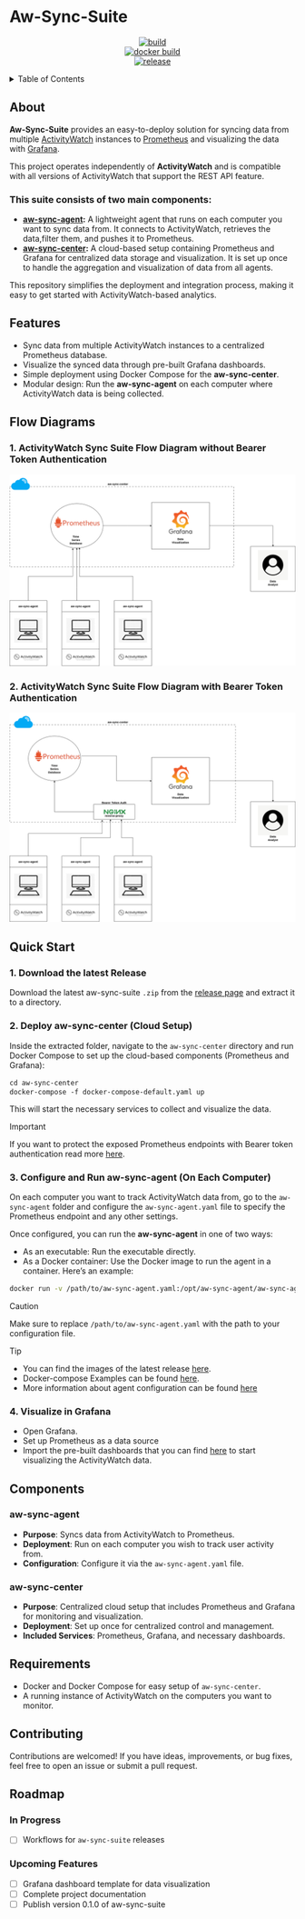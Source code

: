 # Aw-Sync-Suite

<p align="center">
  <a href="https://github.com/phrp720/aw-sync-suite/actions/workflows/build.yml?query=branch%3Amaster">
    <img title="Build Status GitHub" src="https://github.com/phrp720/aw-sync-suite/actions/workflows/build.yml/badge.svg?branch=master"  alt="build"/>
  </a>
  <br>
  <a href="https://github.com/phrp720/aw-sync-suite/actions/workflows/agent-docker-image.yml?query=branch%3Amaster">
    <img title="Docker Build" src="https://github.com/phrp720/aw-sync-suite/actions/workflows/build.yml/badge.svg?branch=master" alt="docker build">
  </a>
  <br>
  <a href="https://github.com/phrp720/aw-sync-suite/releases">
    <img title="Latest release" src="https://img.shields.io/github/v/release/phrp720/aw-sync-suite" alt="release">
  </a>
</p>
<details>

<summary>Table of Contents</summary>

1. [About](#about)
2. [Features](#features)
3. [Flow Diagrams](#flow-diagrams)
    - [Without Bearer Token Authentication](#1-activitywatch-sync-suite-flow-diagram-without-bearer-token-authentication)
    - [With Bearer Token Authentication](#2-activitywatch-sync-suite-flow-diagram-with-bearer-token-authentication)
4. [Quick Start](#quick-start)
    - [Download the Latest Release](#1-download-the-latest-release)
    - [Deploy aw-sync-center (Cloud Setup)](#2-deploy-aw-sync-center-cloud-setup)
    - [Configure and Run aw-sync-agent (On Each Computer)](#3-configure-and-run-aw-sync-agent-on-each-computer)
    - [Visualize in Grafana](#4-visualize-in-grafana)
5. [Components](#components)
6. [Requirements](#requirements)
7. [Contributing](#contributing)
</details>

## About
**Aw-Sync-Suite** provides an easy-to-deploy solution for syncing data from multiple [ActivityWatch](https://github.com/ActivityWatch/activitywatch) instances to [Prometheus](https://prometheus.io/) and visualizing the data with [Grafana](https://grafana.com/). 

This project operates independently of **ActivityWatch** and is compatible with all versions of ActivityWatch that support the REST API feature.

### This suite consists of two main components:
- **[aw-sync-agent](https://github.com/phrp720/aw-sync-suite/tree/master/aw-sync-agent):**  A lightweight agent that runs on each computer you want to sync data from. It connects to ActivityWatch, retrieves the data,filter them, and pushes it to Prometheus.
- **[aw-sync-center](https://github.com/phrp720/aw-sync-suite/tree/master/aw-sync-center):** A cloud-based setup containing Prometheus and Grafana for centralized data storage and visualization. It is set up once to handle the aggregation and visualization of data from all agents.

This repository simplifies the deployment and integration process, making it easy to get started with ActivityWatch-based analytics.

## Features
- Sync data from multiple ActivityWatch instances to a centralized Prometheus database.
- Visualize the synced data through pre-built Grafana dashboards.
- Simple deployment using Docker Compose for the **aw-sync-center**.
- Modular design: Run the **aw-sync-agent** on each computer where ActivityWatch data is being collected.

## Flow Diagrams


### 1. ActivityWatch Sync Suite Flow Diagram without Bearer Token Authentication
![aw-sync-diagram.png](aw-sync-diagram.png)

### 2. ActivityWatch Sync Suite Flow Diagram with Bearer Token Authentication
![aw-sync-diagram-nginx.png](aw-sync-diagram-nginx.png)

## Quick Start

### 1. Download the latest Release

Download the latest  aw-sync-suite `.zip` from the [release page](https://github.com/phrp720/aw-sync-suite/releases/) and extract it to a directory.

### 2. Deploy aw-sync-center (Cloud Setup)

Inside the extracted folder, navigate to the `aw-sync-center` directory and run Docker Compose to set up the cloud-based components (Prometheus and Grafana):

    cd aw-sync-center
    docker-compose -f docker-compose-default.yaml up

This will start the necessary services to collect and visualize the data.
> [!IMPORTANT]
> If you want to protect the exposed Prometheus endpoints with Bearer token authentication read more [here](https://github.com/phrp720/aw-sync-suite/tree/master/aw-sync-center#prometheus-with-nginx-secure-setup).
### 3. Configure and Run aw-sync-agent (On Each Computer)

On each computer you want to track ActivityWatch data from, go to the `aw-sync-agent` folder and configure the `aw-sync-agent.yaml` file to specify the Prometheus endpoint and any other settings.

Once configured, you can run the **aw-sync-agent** in one of two ways:

- As an executable: Run the executable directly.
- As a Docker container: Use the Docker image to run the agent in a container. Here’s an example:
```bash
docker run -v /path/to/aw-sync-agent.yaml:/opt/aw-sync-agent/aw-sync-agent.yaml phrp720/aw-sync-agent:latest
```
> [!CAUTION]
> Make sure to replace `/path/to/aw-sync-agent.yaml` with the path to your configuration file.

> [!Tip]
> - You can find the images of the latest release [here](https://hub.docker.com/r/phrp5/aw-sync-agent/tags).
> - Docker-compose Examples can be found [here](https://github.com/phrp720/aw-sync-suite/tree/master/aw-sync-agent/docker-examples).
> - More information about agent configuration can be found [here](https://github.com/phrp720/aw-sync-suite/tree/master/aw-sync-agent#configuration-options)

### 4. Visualize in Grafana
- Open Grafana.
- Set up Prometheus as a data source
- Import the pre-built dashboards that you can find [here]() to start visualizing the ActivityWatch data.
## Components

### aw-sync-agent

- **Purpose**: Syncs data from ActivityWatch to Prometheus.
- **Deployment**: Run on each computer you wish to track user activity from.
- **Configuration**: Configure it via the `aw-sync-agent.yaml` file.

### aw-sync-center

- **Purpose**: Centralized cloud setup that includes Prometheus and Grafana for monitoring and visualization.
- **Deployment**: Set up once for centralized control and management.
- **Included Services**: Prometheus, Grafana, and necessary dashboards.

## Requirements

- Docker and Docker Compose for easy setup of `aw-sync-center`.
- A running instance of ActivityWatch on the computers you want to monitor.

## Contributing
Contributions are welcomed! If you have ideas, improvements, or bug fixes, feel free to open an issue or submit a pull request.

## Roadmap

### In Progress
- [ ] Workflows for `aw-sync-suite` releases

### Upcoming Features
- [ ] Grafana dashboard template for data visualization
- [ ] Complete project documentation
- [ ] Publish version 0.1.0 of aw-sync-suite